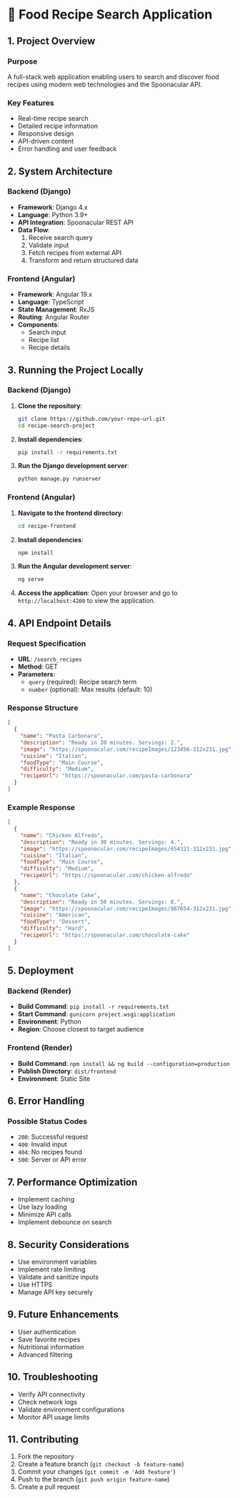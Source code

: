 

# 🍲 Food Recipe Search Application

## 1. Project Overview

### Purpose
A full-stack web application enabling users to search and discover food recipes using modern web technologies and the Spoonacular API.

### Key Features
- Real-time recipe search
- Detailed recipe information
- Responsive design
- API-driven content
- Error handling and user feedback

## 2. System Architecture

### Backend (Django)
- **Framework**: Django 4.x
- **Language**: Python 3.9+
- **API Integration**: Spoonacular REST API
- **Data Flow**: 
  1. Receive search query
  2. Validate input
  3. Fetch recipes from external API
  4. Transform and return structured data

### Frontend (Angular)
- **Framework**: Angular 19.x
- **Language**: TypeScript
- **State Management**: RxJS
- **Routing**: Angular Router
- **Components**: 
  - Search input
  - Recipe list
  - Recipe details

## 3. Running the Project Locally

### Backend (Django)

1. **Clone the repository**:
   ```bash
   git clone https://github.com/your-repo-url.git
   cd recipe-search-project
   ```

2. **Install dependencies**:
   ```bash
   pip install -r requirements.txt
   ```

3. **Run the Django development server**:
   ```bash
   python manage.py runserver
   ```

### Frontend (Angular)

1. **Navigate to the frontend directory**:
   ```bash
   cd recipe-frontend
   ```

2. **Install dependencies**:
   ```bash
   npm install
   ```

3. **Run the Angular development server**:
   ```bash
   ng serve
   ```

4. **Access the application**:
   Open your browser and go to `http://localhost:4200` to view the application.

## 4. API Endpoint Details

### Request Specification
- **URL**: `/search_recipes`
- **Method**: GET
- **Parameters**:
  - `query` (required): Recipe search term
  - `number` (optional): Max results (default: 10)

### Response Structure
```json
[ 
  {
    "name": "Pasta Carbonara",
    "description": "Ready in 20 minutes. Servings: 2.",
    "image": "https://spoonacular.com/recipeImages/123456-312x231.jpg",
    "cuisine": "Italian",
    "foodType": "Main Course",
    "difficulty": "Medium",
    "recipeUrl": "https://spoonacular.com/pasta-carbonara"
  }
]
```

### Example Response
```json
[
  {
    "name": "Chicken Alfredo",
    "description": "Ready in 30 minutes. Servings: 4.",
    "image": "https://spoonacular.com/recipeImages/654321-312x231.jpg",
    "cuisine": "Italian",
    "foodType": "Main Course",
    "difficulty": "Medium",
    "recipeUrl": "https://spoonacular.com/chicken-alfredo"
  },
  {
    "name": "Chocolate Cake",
    "description": "Ready in 50 minutes. Servings: 8.",
    "image": "https://spoonacular.com/recipeImages/987654-312x231.jpg",
    "cuisine": "American",
    "foodType": "Dessert",
    "difficulty": "Hard",
    "recipeUrl": "https://spoonacular.com/chocolate-cake"
  }
]
```

## 5. Deployment

### Backend (Render)
- **Build Command**: `pip install -r requirements.txt`
- **Start Command**: `gunicorn project.wsgi:application`
- **Environment**: Python
- **Region**: Choose closest to target audience

### Frontend (Render)
- **Build Command**: `npm install && ng build --configuration=production`
- **Publish Directory**: `dist/frontend`
- **Environment**: Static Site

## 6. Error Handling

### Possible Status Codes
- `200`: Successful request
- `400`: Invalid input
- `404`: No recipes found
- `500`: Server or API error

## 7. Performance Optimization
- Implement caching
- Use lazy loading
- Minimize API calls
- Implement debounce on search

## 8. Security Considerations
- Use environment variables
- Implement rate limiting
- Validate and sanitize inputs
- Use HTTPS
- Manage API key securely

## 9. Future Enhancements
- User authentication
- Save favorite recipes
- Nutritional information
- Advanced filtering

## 10. Troubleshooting
- Verify API connectivity
- Check network logs
- Validate environment configurations
- Monitor API usage limits

## 11. Contributing
1. Fork the repository
2. Create a feature branch (`git checkout -b feature-name`)
3. Commit your changes (`git commit -m 'Add feature'`)
4. Push to the branch (`git push origin feature-name`)
5. Create a pull request

